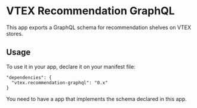 # VTEX Recommendation GraphQL

This app exports a GraphQL schema for recommendation shelves on VTEX stores.

## Usage

To use it in your app, declare it on your manifest file:

```
"dependencies": {
  "vtex.recommendation-graphql": "0.x"
}
```

You need to have a app that implements the schema declared in this app.
